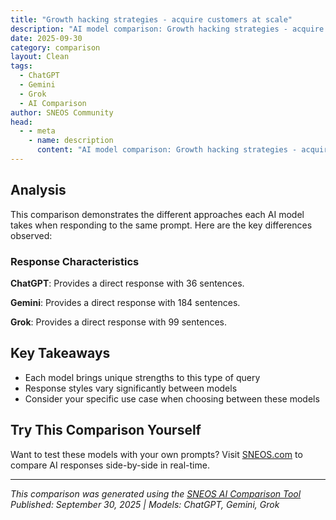 ```yaml
---
title: "Growth hacking strategies - acquire customers at scale"
description: "AI model comparison: Growth hacking strategies - acquire customers at scale..."
date: 2025-09-30
category: comparison
layout: Clean
tags:
  - ChatGPT
  - Gemini
  - Grok
  - AI Comparison
author: SNEOS Community
head:
  - - meta
    - name: description
      content: "AI model comparison: Growth hacking strategies - acquire customers at scale..."
---
```


<ChatComparison
  title="Growth hacking strategies - acquire customers at scale"
  prompt="Growth hacking strategies - acquire customers at scale"
  :responses='{
    "ChatGPT": "Certainly! Here are some effective growth hacking strategies to acquire customers at scale:\n\n### 1. Leverage Viral Loops\n- **Referral Programs:** Encourage existing customers to refer others by offering rewards, discounts, or exclusive access.\n- **Shareable Content:** Create content that users naturally want to share (e.g., quizzes, challenges, or unique tools).\n\n### 2. Optimize Onboarding Experience\n- **Simplify Sign-Up:** Reduce friction in user registration to minimize drop-offs.\n- **First-Time User Experience:** Provide immediate value or quick wins to hook users early.\n\n### 3. Content Marketing \u0026 SEO\n- **High-Quality Blog Posts:** Target long-tail keywords with valuable content.\n- **Guest Posting:** Write articles on popular blogs to reach new audiences.\n- **Video Marketing:** Use YouTube and other platforms for tutorials, testimonials, and storytelling.\n\n### 4. Paid Advertising with Retargeting\n- **Targeted Ads:** Use Facebook Ads, Google Ads, or LinkedIn Ads to reach specific demographics.\n- **Retarget Visitors:** Show personalized ads to users who visited your site but didn\u2019t convert.\n\n### 5. Partnerships \u0026 Influencer Marketing\n- **Strategic Alliances:** Partner with complementary businesses to tap into their customer base.\n- **Influencer Endorsements:** Collaborate with niche influencers to gain credibility and access their followers.\n\n### 6. Utilize Product-Led Growth (PLG)\n- **Freemium Models:** Offer free versions that encourage upgrades.\n- **Self-Service Onboarding:** Let users experience the product without barriers.\n\n### 7. Email Marketing Automation\n- **Drip Campaigns:** Nurture leads with automated, personalized emails.\n- **Segmentation:** Tailor emails based on user behavior and demographics.\n\n### 8. Social Media Engagement\n- **Community Building:** Create and nurture online communities on platforms like Facebook, Reddit, or Discord.\n- **Live Sessions:** Host live Q\u0026A or demonstrations to engage potential customers.\n\n### 9. Data-Driven Experimentation\n- **A/B Testing:** Continuously test landing pages, CTAs, and messaging.\n- **Analytics:** Use tools like Google Analytics, Mixpanel, or Amplitude to identify drop-off points and optimize funnels.\n\n### 10. Product Improvements Based on Feedback\n- **User Surveys:** Regularly collect feedback to enhance product features.\n- **Beta Programs:** Launch new features to a small group before wide release.\n\n---\n\nImplementing a combination of these strategies consistently, prioritized based on your target audience and resources, can help you acquire customers at scale effectively. If you want, I can help tailor these strategies to your specific industry or business model!",
    "Gemini": "Okay, let\u0027s dive into growth hacking strategies focused on acquiring customers at scale.  Growth hacking is all about experimentation, data-driven decision making, and finding innovative ways to rapidly grow your user base.  It\u0027s not a magic bullet, but a mindset and a process.\n\n**Before we get started, it\u0027s important to note:**\n\n*   **Product-Market Fit is Key:** Growth hacking works best when you have a product that solves a genuine problem and people want.  If your product isn\u0027t resonating, growth hacking efforts will likely be wasted.\n*   **Target Audience Understanding:**  Know your ideal customer inside and out.  Where do they spend their time online? What motivates them? What are their pain points?\n*   **Analytics \u0026 Tracking:**  You *must* have robust analytics in place to track your experiments.  You need to know what\u0027s working, what\u0027s not, and why.  Tools like Google Analytics, Mixpanel, Amplitude, and your own custom dashboards are essential.\n*   **Budget and Resources:** Be realistic about your budget and the resources (time, people, tools) you have available.\n\n**Growth Hacking Strategies for Customer Acquisition at Scale:**\n\nI\u0027ll break these down into categories for easier understanding.\n\n**I. Content Marketing \u0026 SEO Hacking:**\n\n*   **A.  Leverage User-Generated Content (UGC):**\n    *   **Strategy:** Encourage users to create content that showcases your product.  This can be reviews, testimonials, tutorials, use cases, or even memes.\n    *   **Scalability:** UGC is highly scalable.  Incentivize it with contests, rewards, or simply featuring the best content prominently.\n    *   **Example:** GoPro built its brand on user-generated videos of extreme sports.\n    *   **Tools:**  Bazaarvoice (for reviews), social media monitoring tools.\n\n*   **B.  SEO-Optimized Content Clusters:**\n    *   **Strategy:**  Create a network of interconnected content pieces around a central topic.  This helps establish your authority and drives organic traffic.\n    *   **Scalability:** Requires consistent content creation, but the long-term SEO benefits are significant.\n    *   **Example:**  HubSpot is a master of content clusters around marketing, sales, and CRM.\n    *   **Tools:**  Ahrefs, SEMrush, Moz (for keyword research and SEO analysis).  Content management systems (CMS) like WordPress or Webflow.\n\n*   **C.  Guest Blogging \u0026 Content Syndication:**\n    *   **Strategy:**  Write articles for other websites in your niche (guest blogging) and republish your content on platforms like Medium or LinkedIn (content syndication).\n    *   **Scalability:**  Can reach a wider audience quickly.  Focus on high-quality content and relevant publications.\n    *   **Example:**  Many SaaS companies use guest blogging to reach new potential customers.\n    *   **Tools:**  BuzzSumo (to find popular content and influencers).\n\n*   **D. Repurpose Content**\n    *   **Strategy:** Take one piece of content and repurpose it multiple times. Create social media posts, videos, infographics, podcast episodes, articles, etc.\n    *   **Scalability:** Reduces the amount of original content needed, saving time and money.\n    *   **Example:** Turn a blog post into a YouTube video.\n\n*   **E.  Newsjacking:**\n    *   **Strategy:**  Capitalize on trending news stories to insert your brand into the conversation.  Be relevant, timely, and respectful.\n    *   **Scalability:**  Depends on the news cycle.  Requires quick thinking and execution.\n    *   **Example:**  Oreo\u0027s famous \u0022You can still dunk in the dark\u0022 tweet during the Super Bowl blackout.\n    *   **Tools:**  Google Trends, Twitter Trends, News aggregators.\n\n**II. Referral Programs \u0026 Viral Loops:**\n\n*   **A.  Double-Sided Referral Programs:**\n    *   **Strategy:**  Reward both the referrer and the referred user.  This incentivizes sharing and makes the offer more appealing.\n    *   **Scalability:**  Highly scalable when designed effectively.\n    *   **Example:**  Dropbox\u0027s referral program famously offered extra storage to both the referrer and the referred user.  Airbnb\u0027s referral program.\n    *   **Tools:**  ReferralCandy, Friendbuy, Branch.io.\n\n*   **B.  Incentivized Sharing:**\n    *   **Strategy:**  Offer rewards for sharing your content or product on social media.\n    *   **Scalability:**  Easy to implement and can generate significant buzz.\n    *   **Example:**  Online quizzes that offer a shareable result.\n    *   **Tools:**  AddThis, Sumo.\n\n*   **C.  Create a Shareable Experience:**\n    *   **Strategy:**  Make your product or service inherently shareable.  This could be through unique features, gamification, or by creating a sense of community.\n    *   **Scalability:**  The most sustainable form of virality, as it\u0027s built into the product itself.\n    *   **Example:**  TikTok\u0027s short-form video format is designed to be easily shared.\n\n*   **D.  Gamification**\n    *   **Strategy:** Integrate game-like elements such as points, badges, leaderboards, and challenges into non-game contexts to increase user engagement and motivation.\n    *   **Scalability:** Can drive repeat engagement.\n    *   **Example:** Duolingo uses gamification to encourage users to learn languages consistently.\n\n**III.  Social Media \u0026 Community Building:**\n\n*   **A.  Automated Social Media Engagement:**\n    *   **Strategy:**  Use social media automation tools to schedule posts, engage with followers, and monitor relevant conversations.\n    *   **Scalability:**  Frees up time for more strategic activities.  Be careful not to over-automate and lose the personal touch.\n    *   **Tools:**  Hootsuite, Buffer, Sprout Social.\n\n*   **B.  Influencer Marketing (Micro-Influencers):**\n    *   **Strategy:**  Partner with micro-influencers (influencers with smaller, more engaged audiences) to promote your product.  Often more cost-effective and authentic than working with larger celebrities.\n    *   **Scalability:**  Can reach a highly targeted audience.\n    *   **Tools:**  AspireIQ, Upfluence, Grin.\n\n*   **C.  Participate in Relevant Online Communities:**\n    *   **Strategy:**  Engage in discussions on forums, Reddit, Facebook groups, and other online communities relevant to your niche.  Provide value and build relationships.  Don\u0027t just spam your product.\n    *   **Scalability:**  Requires time and effort, but can generate valuable leads and brand awareness.\n    *   **Tools:**  Social media monitoring tools to track relevant conversations.\n\n*   **D.  Run Contests and Giveaways**\n    *   **Strategy:** Contests and giveaways on social media, your website, or via email can attract new followers, increase engagement, and generate leads.\n    *   **Scalability:** Can be very effective for viral growth.\n    *   **Example:** A travel company giving away a free trip to a lucky participant.\n\n**IV.  Paid Advertising \u0026 Conversion Rate Optimization:**\n\n*   **A.  Highly Targeted Facebook \u0026 Instagram Ads:**\n    *   **Strategy:**  Use Facebook\u0027s detailed targeting options to reach specific demographics, interests, and behaviors.  Experiment with different ad formats and copy.\n    *   **Scalability:**  Potentially very scalable, but requires ongoing optimization and A/B testing.\n    *   **Tools:**  Facebook Ads Manager.\n\n*   **B.  Google Ads (Search \u0026 Display):**\n    *   **Strategy:**  Run search ads targeting relevant keywords and display ads on websites your target audience visits.\n    *   **Scalability:**  Can be scaled up or down as needed.\n    *   **Tools:**  Google Ads.\n\n*   **C.  Retargeting Campaigns:**\n    *   **Strategy:**  Show ads to people who have previously visited your website or interacted with your brand.  This helps to keep your product top-of-mind and encourages them to convert.\n    *   **Scalability:**  Highly effective at increasing conversion rates.\n    *   **Tools:**  Google Ads, Facebook Ads Manager, AdRoll.\n\n*   **D.  A/B Testing \u0026 Landing Page Optimization:**\n    *   **Strategy:**  Continuously test different versions of your landing pages, ads, and website copy to improve conversion rates.\n    *   **Scalability:**  Essential for maximizing the ROI of your advertising spend.\n    *   **Tools:**  Google Optimize, Optimizely, Unbounce.\n\n*   **E.  Mobile App Install Campaigns:**\n    *   **Strategy:** If you have a mobile app, use app install campaigns on Google Ads and Facebook Ads to drive downloads.\n    *   **Scalability:** Highly targeted and can drive significant app installs.\n\n**V.  Product-Led Growth (PLG):**\n\n*   **A.  Freemium Model:**\n    *   **Strategy:**  Offer a free version of your product with limited features.  This allows users to try before they buy and can drive organic growth through word-of-mouth.\n    *   **Scalability:**  Can be very effective, but requires careful planning to ensure the free version provides enough value without cannibalizing paid subscriptions.\n    *   **Example:**  Spotify, Zoom, Canva.\n\n*   **B.  Free Trials:**\n    *   **Strategy:**  Offer a free trial of your product with full features for a limited time.\n    *   **Scalability:**  Similar to the freemium model.\n    *   **Example:**  Most SaaS companies offer free trials.\n\n*   **C.  Onboarding Optimization:**\n    *   **Strategy:**  Make it easy for new users to get started with your product and experience its value quickly.  This reduces churn and increases the likelihood of them becoming paying customers.\n    *   **Scalability:**  Essential for retaining users and driving long-term growth.\n    *   **Tools:**  WalkMe, Appcues, Intercom.\n\n*   **D.  API Integrations:**\n    *   **Strategy:**  Integrate your product with other popular tools and platforms.  This can expand your reach and make your product more valuable.\n    *   **Scalability:**  Can open up new channels for customer acquisition.\n    *   **Example:**  Slack integrates with hundreds of other apps.\n\n**VI. Automation \u0026 Bots**\n\n*   **A. Chatbots:**\n    *   **Strategy:** Use chatbots on your website or social media to engage with visitors, answer questions, and provide support.\n    *   **Scalability:** Can handle a large volume of inquiries 24/7.\n    *   **Tools:** ManyChat, Chatfuel, Drift.\n\n*   **B. Email Automation:**\n    *   **Strategy:** Use email marketing automation to nurture leads, onboard new users, and re-engage inactive customers.\n    *   **Scalability:** Can send personalized messages to thousands of users.\n    *   **Tools:** Mailchimp, ConvertKit, ActiveCampaign.\n\n**VII.  Offline Strategies (Sometimes Overlooked):**\n\n*   **A.  Sponsorships \u0026 Events:**\n    *   **Strategy:**  Sponsor relevant events or host your own.  This can generate brand awareness and leads.\n    *   **Scalability:**  Depends on the size and reach of the event.\n\n*   **B.  Partnerships:**\n    *   **Strategy:**  Partner with other businesses that target a similar audience but offer complementary products or services.\n    *   **Scalability:**  Can expand your reach quickly.\n\n**Important Considerations for Scaling:**\n\n*   **Unit Economics:**  Make sure your customer acquisition cost (CAC) is lower than your customer lifetime value (LTV).  As you scale, it\u0027s crucial to maintain a healthy unit economic model.\n*   **Automation:**  Automate as many processes as possible to reduce manual effort and improve efficiency.\n*   **Testing \u0026 Iteration:**  Continuously test and iterate on your growth strategies.  What worked yesterday might not work tomorrow.\n*   **Compliance:**  Be aware of all relevant laws and regulations, such as GDPR and CCPA.  Ensure your growth hacking activities are compliant.\n*   **Ethical Considerations:**  Growth hacking should be ethical and transparent.  Don\u0027t use deceptive or manipulative tactics.  Focus on providing value to your users.\n\n**A Growth Hacking Process:**\n\n1.  **Define Your Goals:**  What do you want to achieve? (e.g., increase sign-ups, drive downloads, improve retention).\n2.  **Brainstorm Ideas:**  Generate a list of potential growth hacks.\n3.  **Prioritize:**  Rank your ideas based on potential impact and ease of implementation.\n4.  **Experiment:**  Run small-scale experiments to test your ideas.\n5.  **Analyze:**  Track your results and analyze the data.\n6.  **Iterate:**  Refine your strategies based on your findings.\n7.  **Scale:**  If an experiment is successful, scale it up.\n8.  **Repeat:**  Continuously repeat the process to identify new growth opportunities.\n\n**In Conclusion:**\n\nGrowth hacking is a continuous process of experimentation, analysis, and iteration.  There is no one-size-fits-all solution.  The best growth hacks are often unique to your product, target audience, and market.  By focusing on data, creativity, and a willingness to experiment, you can unlock significant growth potential for your business. Good luck!\n",
    "Grok": "Growth hacking is a process of rapid experimentation across marketing channels and product development to identify the most effective and efficient ways to grow a business. To acquire customers at scale, businesses typically focus on strategies that are low-cost, innovative, and leverage data and technology. Here are some proven growth hacking strategies to acquire customers at scale:\n\n### 1. **Leverage Viral Loops**\n   - Create mechanisms where existing users bring in new users. This could be through referral programs, incentives, or shareable content.\n   - **Example:** Dropbox offered extra storage space for users who referred friends. Both the referrer and the new user benefited, creating a viral loop.\n   - **Tactic:** Implement \u0022Refer a Friend\u0022 campaigns with rewards like discounts, free trials, or exclusive access.\n\n### 2. **Optimize for Organic Search (SEO)**\n   - Build a strong SEO foundation to attract organic traffic at scale without heavy ad spend.\n   - **Tactic:** Conduct keyword research to target high-intent, low-competition keywords. Create valuable, shareable content like guides, blogs, or tools that rank well on search engines.\n   - **Example:** HubSpot grew significantly by offering free resources and tools (like their Website Grader) that attracted organic traffic and converted users into leads.\n\n### 3. **Content Marketing at Scale**\n   - Develop high-quality, shareable content that addresses your audience\u2019s pain points and positions your brand as a thought leader.\n   - **Tactic:** Use formats like infographics, videos, or interactive quizzes that are easy to share on social media. Repurpose content across platforms (e.g., turn a blog into a video or podcast).\n   - **Example:** Buffer grew its user base by sharing transparent, data-driven blog posts about social media strategies, which were widely shared and linked to.\n\n### 4. **Partnerships and Collaborations**\n   - Partner with complementary businesses, influencers, or platforms to tap into their audience.\n   - **Tactic:** Co-create content, host joint webinars, or cross-promote each other\u2019s products. Look for win-win scenarios where both parties gain exposure.\n   - **Example:** PayPal partnered with eBay early on to become the default payment method, gaining access to a massive user base.\n\n### 5. **Social Media Hacks for Virality**\n   - Use social media platforms to create buzz and engage with users at scale.\n   - **Tactic:** Run contests, giveaways, or user-generated content campaigns to encourage sharing. Focus on platforms where your target audience hangs out and leverage trending hashtags or challenges.\n   - **Example:** Airbnb used Craigslist to post listings and drive traffic back to their platform in their early days, essentially piggybacking on an existing user base.\n\n### 6. ** Freemium Model**\n   - Offer a free version of your product with limited features to attract users, then upsell them to premium plans.\n   - **Tactic:** Make the free version compelling enough to draw users in but leave them wanting more with paid features. Focus on seamless onboarding to reduce friction.\n   - **Example:** Spotify\u2019s freemium model attracted millions of users with free music streaming, then converted a percentage to paid subscriptions for ad-free and offline access.\n\n### 7. **Email Marketing Automation**\n   - Build a large email list and use automated sequences to nurture leads into customers.\n   - **Tactic:** Offer lead magnets (e.g., free eBooks, templates, or webinars) to capture emails. Use personalized, behavior-triggered emails to guide users through the funnel.\n   - **Example:** Groupon used email campaigns to send daily deals, creating urgency and driving repeat purchases.\n\n### 8. **Paid Acquisition with Optimization**\n   - Use paid ads on platforms like Google, Facebook, or TikTok, but focus on hyper-targeting and constant optimization to keep customer acquisition costs (CAC) low.\n   - **Tactic:** Start with small budgets to test ad creatives, audiences, and messaging. Double down on high-performing campaigns and use retargeting to convert users who didn\u2019t initially convert.\n   - **Example:** Dollar Shave Club used a viral video ad campaign that cost just $4,500 but drove massive awareness and customer acquisition.\n\n### 9. **Gamification**\n   - Add game-like elements to your product or marketing to make user engagement more addictive and encourage sharing.\n   - **Tactic:** Introduce leaderboards, challenges, or rewards for completing actions (e.g., inviting friends, making purchases).\n   - **Example:** Duolingo gamified language learning with streaks, points, and rewards, encouraging users to stay active and invite friends.\n\n### 10. **Community Building**\n   - Build a loyal community around your brand or product to create advocates who will promote your business organically.\n   - **Tactic:** Create spaces (e.g., forums, Facebook groups, Slack channels) where users can interact with each other and your brand. Encourage user feedback and make them feel part of the journey.\n   - **Example:** Reddit grew by fostering user-driven communities, where users themselves created and moderated content.\n\n### 11. **Product-Led Growth (PLG)**\n   - Focus on making your product so good that it markets itself through user satisfaction and word of mouth.\n   - **Tactic:** Simplify onboarding, provide instant value, and encourage users to share their success with the product. Tools like in-app prompts or tutorials can guide users to \u201Caha\u201D moments faster.\n   - **Example:** Slack grew rapidly because teams adopted it internally, and users naturally invited colleagues and other teams to join.\n\n### 12. **Influencer and Affiliate Marketing**\n   - Partner with influencers or set up affiliate programs to reach new audiences through trusted voices.\n   - **Tactic:** Identify micro-influencers in your niche who have highly engaged followers. Offer affiliates a commission for every customer they bring in.\n   - **Example:** Amazon\u2019s affiliate program allows bloggers and content creators to earn commissions by promoting products, driving massive traffic to the platform.\n\n### 13. **Leverage Data and Analytics**\n   - Use data to identify what\u2019s working and double down on those channels. Growth hacking is all about experimentation and iteration.\n   - **Tactic:** Track metrics like CAC, lifetime value (LTV), conversion rates, and churn. Use A/B testing for landing pages, emails, and ads to optimize performance.\n   - **Example:** Netflix uses data to recommend content and improve user retention, indirectly driving word-of-mouth referrals.\n\n### 14. **Tap into Niche Communities**\n   - Target specific, underserved communities or niches where your product can solve a unique problem.\n   - **Tactic:** Engage in niche forums, subreddits, or social media groups. Provide value first (e.g., answering questions) before subtly promoting your product.\n   - **Example:** Canva initially targeted design novices and small businesses in niche communities who needed affordable design tools, gaining traction before expanding.\n\n### 15. **Speed and Agility in Execution**\n   - Move quickly to test ideas, learn from failures, and scale successes. Growth hacking thrives on a \u201Cfail fast, learn fast\u201D mentality.\n   - **Tactic:** Set short experimentation cycles (e.g., weekly sprints) to test new channels or campaigns. Use tools like Google Analytics, Hotjar, or Mixpanel to measure results in real time.\n\n### Key Principles for Scaling Customer Acquisition:\n- **Focus on Low-Cost Channels First:** Prioritize organic and viral strategies before scaling with paid acquisition.\n- **Understand Your Audience:** Deeply research your target customers to know where they are and what motivates them.\n- **Iterate Constantly:** Use data-driven insights to pivot or optimize underperforming strategies.\n- **Retention Over Acquisition:** Acquiring users is only half the battle; focus on keeping them through great user experience and engagement.\n- **Automate Where Possible:** Use tools for email marketing, social media scheduling, and analytics to scale without increasing manual workload.\n\nBy combining several of these strategies and tailoring them to your business model, you can acquire customers at scale while keeping costs manageable. Start with small experiments to validate assumptions, then scale the most effective tactics aggressively. What kind of business or product are you looking to grow? I can tailor these ideas further if you provide more context!"
  }'
  published-date="17:00"
/>

## Analysis

This comparison demonstrates the different approaches each AI model takes when responding to the same prompt. Here are the key differences observed:

### Response Characteristics

**ChatGPT**: Provides a direct response with 36 sentences. 

**Gemini**: Provides a direct response with 184 sentences. 

**Grok**: Provides a direct response with 99 sentences. 

## Key Takeaways

- Each model brings unique strengths to this type of query
- Response styles vary significantly between models
- Consider your specific use case when choosing between these models

## Try This Comparison Yourself

Want to test these models with your own prompts? Visit [SNEOS.com](https://sneos.com) to compare AI responses side-by-side in real-time.

---

*This comparison was generated using the [SNEOS AI Comparison Tool](https://sneos.com)*
*Published: September 30, 2025 | Models: ChatGPT, Gemini, Grok*
